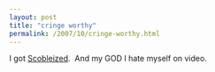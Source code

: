 ```yaml
---
layout: post
title: "cringe worthy"
permalink: /2007/10/cringe-worthy.html
---
```


I got [Scobleized](http://scobleizer.com/2007/10/12/the-future-of-moveable-type-vox-typepad-and-live-journal/).  And my GOD I hate myself on video.